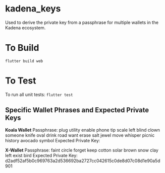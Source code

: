 # kadena_keys

Used to derive the private key from a passphrase for multiple wallets in the Kadena ecosystem.

# To Build

`flutter build web`

# To Test

To run all unit tests:
`flutter test`

## Specific Wallet Phrases and Expected Private Keys
**Koala Wallet**
Passphrase: plug utility enable phone tip scale left blind clown someone knife oval drink road want erase salt jewel move whisper picnic history avocado symbol
Expected Private Key: 

**X-Wallet**
Passphrase: faint circle forget keep cotton solar brown snow clay left exist bird
Expected Private Key: d2adf52af5b0c969763a2d536692ba2727cc042615c0de8d07c08d1e90a5d901

